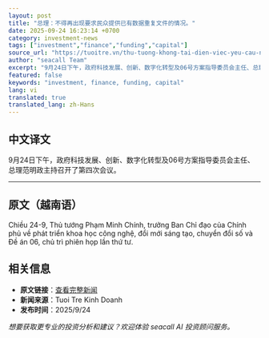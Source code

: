 ```yaml
---
layout: post
title: "总理：不得再出现要求民众提供已有数据重复文件的情况。"
date: 2025-09-24 16:23:14 +0700
category: investment-news
tags: ["investment","finance","funding","capital"]
source_url: "https://tuoitre.vn/thu-tuong-khong-tai-dien-viec-yeu-cau-nguoi-dan-cung-cap-giay-to-trung-lap-du-lieu-da-co-20250924200358704.htm"
author: "seacall Team"
excerpt: "9月24日下午，政府科技发展、创新、数字化转型及06号方案指导委员会主任、总理范明政主持召开了第四次会议。..."
featured: false
keywords: "investment, finance, funding, capital"
lang: vi
translated: true
translated_lang: zh-Hans
---
```


## 中文译文

9月24日下午，政府科技发展、创新、数字化转型及06号方案指导委员会主任、总理范明政主持召开了第四次会议。

---

## 原文（越南语）

Chiều 24-9, Thủ tướng Phạm Minh Chính, trưởng Ban Chỉ đạo của Chính phủ về phát triển khoa học công nghệ, đổi mới sáng tạo, chuyển đổi số và Đề án 06, chủ trì phiên họp lần thứ tư.

## 相关信息

- **原文链接**：[查看完整新闻](https://tuoitre.vn/thu-tuong-khong-tai-dien-viec-yeu-cau-nguoi-dan-cung-cap-giay-to-trung-lap-du-lieu-da-co-20250924200358704.htm)
- **新闻来源**：Tuoi Tre Kinh Doanh
- **发布时间**：2025/9/24

*想要获取更专业的投资分析和建议？欢迎体验 seacall AI 投资顾问服务。*